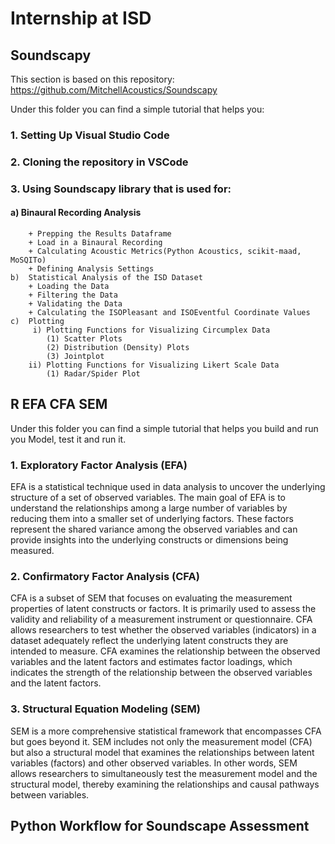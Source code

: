 # Internship at ISD

## Soundscapy 
This section is based on this repository: https://github.com/MitchellAcoustics/Soundscapy

Under this folder you can find a simple tutorial that helps you:

### 1.	Setting Up Visual Studio Code 
### 2.	Cloning the repository in VSCode
### 3.	Using Soundscapy library that is used for:
#### a)	Binaural Recording Analysis
        + Prepping the Results Dataframe
        + Load in a Binaural Recording
        + Calculating Acoustic Metrics(Python Acoustics, scikit-maad, MoSQITo)
        + Defining Analysis Settings
    b)	Statistical Analysis of the ISD Dataset
        + Loading the Data
        + Filtering the Data
        + Validating the Data
        + Calculating the ISOPleasant and ISOEventful Coordinate Values
    c)	Plotting
         i) Plotting Functions for Visualizing Circumplex Data
            (1)	Scatter Plots
            (2)	Distribution (Density) Plots
            (3)	Jointplot
        ii)	Plotting Functions for Visualizing Likert Scale Data
            (1)	Radar/Spider Plot

## R EFA CFA SEM

Under this folder you can find a simple tutorial that helps you build and run you Model, test it and run it.

### 1. Exploratory Factor Analysis (EFA)
EFA is a statistical technique used in data analysis to uncover the underlying structure of a set 
of observed variables. The main goal of EFA is to understand the relationships among a large 
number of variables by reducing them into a smaller set of underlying factors. These factors 
represent the shared variance among the observed variables and can provide insights into the 
underlying constructs or dimensions being measured.

### 2. Confirmatory Factor Analysis (CFA)
CFA is a subset of SEM that focuses on evaluating the measurement properties of latent 
constructs or factors. It is primarily used to assess the validity and reliability of a 
measurement instrument or questionnaire. CFA allows researchers to test whether the 
observed variables (indicators) in a dataset adequately reflect the underlying latent constructs 
they are intended to measure. CFA examines the relationship between the observed variables
and the latent factors and estimates factor loadings, which indicates the strength of the 
relationship between the observed variables and the latent factors.

### 3. Structural Equation Modeling (SEM)
SEM is a more comprehensive statistical framework that encompasses CFA but goes beyond 
it. SEM includes not only the measurement model (CFA) but also a structural model that 
examines the relationships between latent variables (factors) and other observed variables. In 
other words, SEM allows researchers to simultaneously test the measurement model and the 
structural model, thereby examining the relationships and causal pathways between variables.

## Python Workflow for Soundscape Assessment


